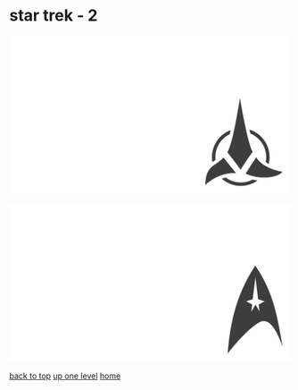 # star trek - 2
[![star_trek_klingon_symbol.png](/terminal/grey%20on%20alpha/little/star%20trek/star_trek_klingon_symbol.png "star_trek_klingon_symbol.png")](https://raw.githubusercontent.com/buckmanc/wallpapers/main/terminal/grey%20on%20alpha/little/star%20trek/star_trek_klingon_symbol.png)

[![star_trek_starfleet_insignia.png](/terminal/grey%20on%20alpha/little/star%20trek/star_trek_starfleet_insignia.png "star_trek_starfleet_insignia.png")](https://raw.githubusercontent.com/buckmanc/wallpapers/main/terminal/grey%20on%20alpha/little/star%20trek/star_trek_starfleet_insignia.png)


</p>
</details>


[back to top](#)
[up one level](/terminal/grey%20on%20alpha/little/README.MD)
[home](/)
